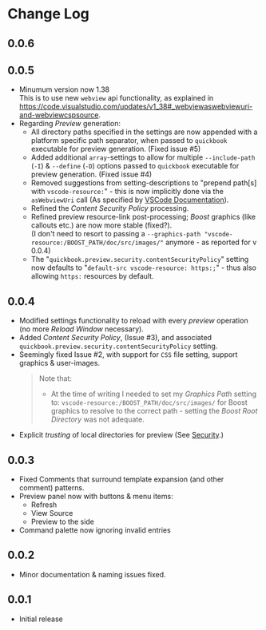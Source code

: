 # Change Log

[//]: # (
    All notable changes to the "boost-quickbook-support" extension will be documented in this file.
    Check http://keepachangelog.com for recommendations on how to structure this file.
)

## 0.0.6


## 0.0.5
- Minumum version now 1.38  
  This is to use new `webview` api functionality, as explained in https://code.visualstudio.com/updates/v1_38#_webviewaswebviewuri-and-webviewcspsource.
- Regarding _Preview_ generation:
    - All directory paths specified in the settings are now appended with a platform specific path separator, when passed to `quickbook` executable for preview generation. (Fixed issue #5)
    - Added additional `array`-settings to allow for multiple `--include-path` (`-I`) & `--define` (`-D`) options passed to `quickbook` executable for preview generation. (Fixed issue #4)
    - Removed suggestions from setting-descriptions to "prepend path[s] with `vscode-resource:`" -
      this is now implicitly done via the `asWebviewUri` call
      (As specified by [VSCode Documentation](https://code.visualstudio.com/api/extension-guides/webview#loading-local-content)).
    - Refined the _Content Security Policy_ processing.
    - Refined preview resource-link post-processing;
      _Boost_ graphics (like callouts etc.) are now more stable (fixed?).  
      (I don't need to resort to passing a `--graphics-path "vscode-resource:/BOOST_PATH/doc/src/images/"` anymore - 
      as reported for v 0.0.4)
    - The "`quickbook.preview.security.contentSecurityPolicy`" setting now defaults to "`default-src vscode-resource: https:;`" - thus also allowing `https:`
      resources by default.

## 0.0.4
- Modified settings functionality to reload with every _preview_ operation (no more _Reload Window_ necessary).
- Added _Content Security Policy_, (Issue #3), and associated `quickbook.preview.security.contentSecurityPolicy` setting.
- Seemingly fixed Issue #2, with support for `CSS` file setting, support graphics & user-images.
    > Note that:
    > - At the time of writing I needed to set my _Graphics Path_ setting to:
    > `vscode-resource:/BOOST_PATH/doc/src/images/` for Boost graphics to resolve to the correct path - setting
    > the _Boost Root Directory_ was not adequate.
- Explicit _trusting_ of local directories for preview (See [Security](#Security).)

## 0.0.3
- Fixed Comments that surround template expansion (and other comment) patterns.
- Preview panel now with buttons & menu items:
    - Refresh
    - View Source
    - Preview to the side
- Command palette now ignoring invalid entries

## 0.0.2
- Minor documentation & naming issues fixed.

## 0.0.1
- Initial release